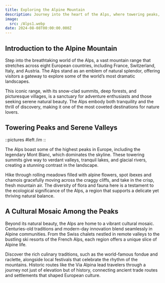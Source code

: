 ```yaml
---
title: Exploring the Alpine Mountain
description: Journey into the heart of the Alps, where towering peaks, tranquil valleys, and a rich blend of culture and adventure await. Discover the essence of this iconic mountain range in this detailed exploration.
image:
  src: /Alps1.webp
date: 2024-08-08T00:00:00.000Z
---
```


## Introduction to the Alpine Mountain

Step into the breathtaking world of the Alps, a vast mountain range that stretches across eight European countries, including France, Switzerland, Italy, and Austria. The Alps stand as an emblem of natural splendor, offering visitors a gateway to explore some of the world’s most dramatic landscapes.

This iconic range, with its snow-clad summits, deep forests, and picturesque villages, is a sanctuary for adventure enthusiasts and those seeking serene natural beauty. The Alps embody both tranquility and the thrill of discovery, making it one of the most coveted destinations for nature lovers.

## Towering Peaks and Serene Valleys

::pictures
#left
/im
::

The Alps boast some of the highest peaks in Europe, including the legendary Mont Blanc, which dominates the skyline. These towering summits give way to verdant valleys, tranquil lakes, and glacial rivers, creating a stunning contrast in the landscape.

Hike through rolling meadows filled with alpine flowers, spot ibexes and chamois gracefully moving across the craggy cliffs, and take in the crisp, fresh mountain air. The diversity of flora and fauna here is a testament to the ecological significance of the Alps, a region that supports a delicate yet thriving natural balance.

## A Cultural Mosaic Among the Peaks

Beyond its natural beauty, the Alps are home to a vibrant cultural mosaic. Centuries-old traditions and modern-day innovation blend seamlessly in Alpine communities. From the Swiss chalets nestled in remote valleys to the bustling ski resorts of the French Alps, each region offers a unique slice of Alpine life.

Discover the rich culinary traditions, such as the world-famous fondue and raclette, alongside local festivals that celebrate the rhythm of the mountains. Historic routes like the Via Alpina lead travelers through a journey not just of elevation but of history, connecting ancient trade routes and settlements that shaped European culture.
